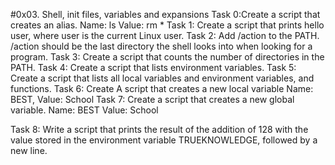 #0x03. Shell, init files, variables and expansions
Task 0:Create a script that creates an alias.
        Name: ls
        Value: rm *
Task 1: Create a script that prints hello user, where user is the current Linux user.
Task 2: Add /action to the PATH. /action should be the last directory the shell looks into when looking for a program.
Task 3: Create a script that counts the number of directories in the PATH.
Task 4: Create a script that lists environment variables.
Task 5: Create a script that lists all local variables and environment variables, and functions.
Task 6: Create A script that creates a new local variable Name: BEST, Value: School
Task 7: Create a script that creates a new global variable.
    Name: BEST
    Value: School

Task 8: Write a script that prints the result of the addition of 128 with the value stored in the environment variable TRUEKNOWLEDGE, followed by a new line.
